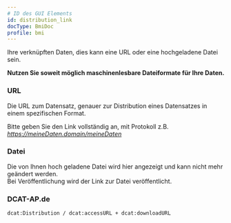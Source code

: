 ```yaml
---
# ID des GUI Elements
id: distribution_link
docType: BmiDoc
profile: bmi
---
```


Ihre verknüpften Daten, dies kann eine URL oder eine hochgeladene Datei sein.

**Nutzen Sie soweit möglich maschinenlesbare Dateiformate für Ihre Daten.**

### URL

Die URL zum Datensatz, genauer zur Distribution eines Datensatzes in einem spezifischen Format.

Bitte geben Sie den Link vollständig an, mit Protokoll z.B. *https://meineDaten.domain/meineDaten*

### Datei

Die von Ihnen hoch geladene Datei wird hier angezeigt und kann nicht mehr geändert werden.<br />
Bei Veröffentlichung wird der Link zur Datei veröffentlicht.

### DCAT-AP.de
`dcat:Distribution / dcat:accessURL + dcat:downloadURL`
